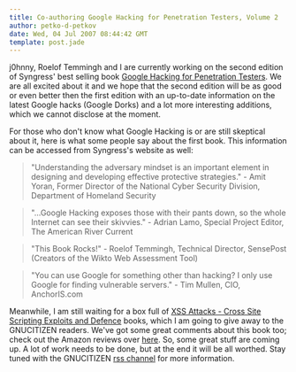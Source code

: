 ```yaml
---
title: Co-authoring Google Hacking for Penetration Testers, Volume 2
author: petko-d-petkov
date: Wed, 04 Jul 2007 08:44:42 GMT
template: post.jade
---
```


j0hnny, Roelof Temmingh and I are currently working on the second edition of Syngress' best selling book [Google Hacking for Penetration Testers](http://www.syngress.com/catalog/?pid=3150). We are all excited about it and we hope that the second edition will be as good or even better then the first edition with an up-to-date information on the latest Google hacks (Google Dorks) and a lot more interesting additions, which we cannot disclose at the moment.

For those who don't know what Google Hacking is or are still skeptical about it, here is what some people say about the first book. This information can be accessed from Syngress's website as well:

> "Understanding the adversary mindset is an important element in designing and developing effective protective strategies." - Amit Yoran, Former Director of the National Cyber Security Division, Department of Homeland Security

> "...Google Hacking exposes those with their pants down, so the whole Internet can see their skivvies." - Adrian Lamo, Special Project Editor, The American River Current

> "This Book Rocks!" - Roelof Temmingh, Technical Director, SensePost (Creators of the Wikto Web Assessment Tool)

> "You can use Google for something other than hacking? I only use Google for finding vulnerable servers." - Tim Mullen, CIO, AnchorIS.com

Meanwhile, I am still waiting for a box full of [XSS Attacks - Cross Site Scripting Exploits and Defence](/blog/xss-attacks-cross-site-scripting-exploits-and-defence) books, which I am going to give away to the GNUCITIZEN readers. We've got some great comments about this book too; check out the Amazon reviews over [here](http://www.amazon.com/Cross-Site-Scripting-Attacks-Exploits/dp/1597491543/ref=sr_1_1/103-8131239-3320616?ie=UTF8&s=books&qid=1177490664&sr=8-1). So, some great stuff are coming up. A lot of work needs to be done, but at the end it will be all worthed. Stay tuned with the GNUCITIZEN [rss channel](http://www.gnucitizen.org/feed) for more information.
